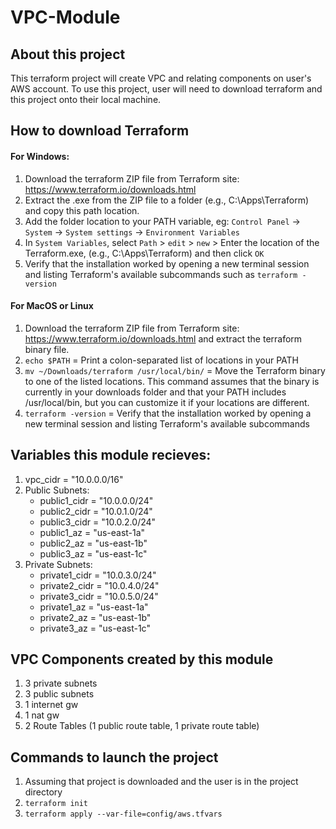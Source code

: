 # VPC-Module

## About this project
This terraform project will create VPC and relating components on user's AWS account. To use this project, user will need to download terraform and this project onto their local machine. 


## How to download Terraform 
#### For Windows:
1. Download the terraform ZIP file from Terraform site: https://www.terraform.io/downloads.html
2. Extract the .exe from the ZIP file to a folder (e.g., C:\Apps\Terraform) and copy this path location.
3. Add the folder location to your PATH variable, eg: `Control Panel` -> `System` -> `System settings` -> `Environment Variables`
4. In `System Variables`, select `Path` > `edit` > `new` > Enter the location of the Terraform.exe, (e.g., C:\Apps\Terraform) and then click `OK`
5. Verify that the installation worked by opening a new terminal session and listing Terraform's available subcommands such as `terraform -version`

#### For MacOS or Linux
1. Download the terraform ZIP file from Terraform site: https://www.terraform.io/downloads.html and extract the terraform binary file.
2. `echo $PATH`  =  Print a colon-separated list of locations in your PATH
3. `mv ~/Downloads/terraform /usr/local/bin/`  =  Move the Terraform binary to one of the listed locations. This command assumes that the binary is currently in your downloads folder and that your PATH includes /usr/local/bin, but you can customize it if your locations are different.
4. `terraform -version`  =  Verify that the installation worked by opening a new terminal session and listing Terraform's available subcommands


## Variables this module recieves:
1. vpc_cidr = "10.0.0.0/16"
2. Public Subnets:
    * public1_cidr = "10.0.0.0/24"
    * public2_cidr = "10.0.1.0/24"
    * public3_cidr = "10.0.2.0/24"
    * public1_az   = "us-east-1a"
    * public2_az   = "us-east-1b"
    * public3_az   = "us-east-1c"
3. Private Subnets:
    * private1_cidr = "10.0.3.0/24"
    * private2_cidr = "10.0.4.0/24"
    * private3_cidr = "10.0.5.0/24"
    * private1_az   = "us-east-1a"
    * private2_az   = "us-east-1b"
    * private3_az   = "us-east-1c"


## VPC Components created by this module
1. 3 private subnets
2. 3 public subnets
3. 1 internet gw
4. 1 nat gw
5. 2 Route Tables (1 public route table, 1 private route table)


## Commands to launch the project
1. Assuming that project is downloaded and the user is in the project directory
2. `terraform init` 
3. `terraform apply --var-file=config/aws.tfvars`